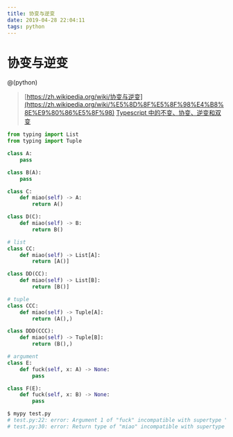 ```yaml
---
title: 协变与逆变
date: 2019-04-28 22:04:11
tags: python
---
```


# 协变与逆变

@(python)

> [https://zh.wikipedia.org/wiki/协变与逆变](https://zh.wikipedia.org/wiki/%E5%8D%8F%E5%8F%98%E4%B8%8E%E9%80%86%E5%8F%98)
> [Typescript 中的不变、协变、逆变和双变](https://github.com/aimergenge/Notes/issues/12)

```python
from typing import List
from typing import Tuple

class A:
    pass

class B(A):
    pass

class C:
    def miao(self) -> A:
        return A()

class D(C):
    def miao(self) -> B:
        return B()

# list
class CC:
    def miao(self) -> List[A]:
        return [A()]

class DD(CC):
    def miao(self) -> List[B]:
        return [B()]

# tuple
class CCC:
    def miao(self) -> Tuple[A]:
        return (A(),)

class DDD(CCC):
    def miao(self) -> Tuple[B]:
        return (B(),)

# argument
class E:
    def fuck(self, x: A) -> None:
        pass

class F(E):
    def fuck(self, x: B) -> None:
        pass

```


```bash
$ mypy test.py
# test.py:22: error: Argument 1 of "fuck" incompatible with supertype "E"
# test.py:30: error: Return type of "miao" incompatible with supertype "G"
```
